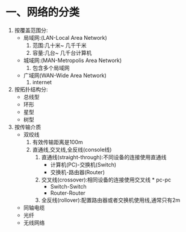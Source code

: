# 一、网络的分类
1. 按覆盖范围分:
   * 局域网:(LAN-Local Area Network)
 	    1. 范围:几十米~ 几千千米
 	    2. 容量:几台~ 几千台计算机
   * 城域网:(MAN-Metropolis Area Network)
	    1. 包含多个局域网
   * 广域网(WAN-Wide Area Network)
	    1. internet
2. 按拓扑结构分:
   * 总线型
   * 环形
   * 星型
   * 树型
3. 按传输介质
   * 双绞线
      1. 有效传输距离是100m
      2. 直通线,交叉线,全反线(console线)
         1. 直通线(straight-through):不同设备的连接使用直通线
	        * 计算机(PC)-交换机(Switch)
	        * 交换机-路由器(Router)
         2. 交叉线(crossover):相同设备的连接使用交叉线 
                * pc-pc
	        * Switch-Switch
	        * Router-Router
         3. 全反线(rollover):配置路由器或者交换机使用线,通常只有2m
   * 同轴电缆
   * 光纤
   * 无线网络

